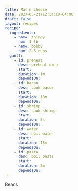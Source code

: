 ```yaml
---
title: Mac n cheese
date: 2023-05-21T12:30:18-04:00
draft: false
layout: recipes
recipe:
  ingredients:
    - name: thingy
      num: 1 lb
    - name: bobby
      num: 2.5 cups
  gantt:
    - id: preheat
      desc: preheat oven
      start:
      duration: 1m
      dependsOn:
    - id: bacon
      desc: cook bacon
      start:
      duration: 10m
      dependsOn:
    - id: shrimp
      desc: cook shrimp
      start:
      duration: 5s
      dependsOn:
    - id: water
      desc: boil water
      start:
      duration: 15m
      dependsOn:
    - id: pasta
      desc: boil pasta
      start:
      duration: 5m
      dependsOn:
---
```


Beans
